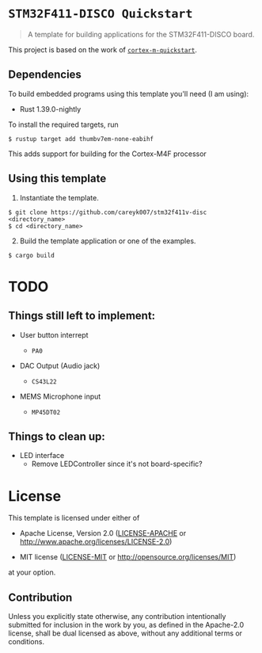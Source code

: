 # `STM32F411-DISCO Quickstart`

> A template for building applications for the STM32F411-DISCO board.

This project is based on the work of [`cortex-m-quickstart`](https://github.com/rust-embedded/cortex-m-quickstart).

## Dependencies

To build embedded programs using this template you'll need (I am using):
 - Rust 1.39.0-nightly

To install the required targets, run

``` console
$ rustup target add thumbv7em-none-eabihf
```

This adds support for building for the Cortex-M4F processor

## Using this template

1. Instantiate the template.

``` console
$ git clone https://github.com/careyk007/stm32f411v-disc <directory_name>
$ cd <directory_name>
```

2. Build the template application or one of the examples.

``` console
$ cargo build
```

# TODO

## Things still left to implement:

 - User button interrept
    - `PA0`

 - DAC Output (Audio jack)
    - `CS43L22`

 - MEMS Microphone input
    - `MP45DT02`

## Things to clean up:

  - LED interface
    - Remove LEDController since it's not board-specific?

# License

This template is licensed under either of

- Apache License, Version 2.0 ([LICENSE-APACHE](LICENSE-APACHE) or
  http://www.apache.org/licenses/LICENSE-2.0)

- MIT license ([LICENSE-MIT](LICENSE-MIT) or http://opensource.org/licenses/MIT)

at your option.

## Contribution

Unless you explicitly state otherwise, any contribution intentionally submitted
for inclusion in the work by you, as defined in the Apache-2.0 license, shall be
dual licensed as above, without any additional terms or conditions.

